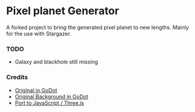 
# Pixel planet Generator
A forked project to bring the generated pixel planet to new lengths.
Mainly for the use with Stargazer.

### TODO
- Galaxy and blackhole still missing

### Credits
- [Original in GoDot](https://deep-fold.itch.io/pixel-planet-generator)
- [Original Background in GoDot](https://github.com/Deep-Fold/PixelSpace)
- [Port to JavaScript / Three.js](https://github.com/Timur310/PixelPlanets)
